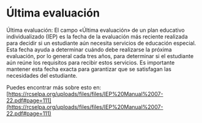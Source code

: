 # Última evaluación
Última evaluación: El campo «Última evaluación» de un plan educativo individualizado (IEP) es la fecha de la evaluación más reciente realizada para decidir si un estudiante aún necesita servicios de educación especial. Esta fecha ayuda a determinar cuándo debe realizarse la próxima evaluación, por lo general cada tres años, para determinar si el estudiante aún reúne los requisitos para recibir estos servicios. Es importante mantener esta fecha exacta para garantizar que se satisfagan las necesidades del estudiante.

Puedes encontrar más sobre esto en: [https://rcselpa.org/uploads/files/files/IEP%20Manual%2007-22.pdf#page=111](https://rcselpa.org/uploads/files/files/IEP%20Manual%2007-22.pdf#page=111)
